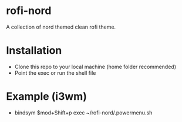 # rofi-nord
A collection of nord themed clean rofi theme.

# Installation
- Clone this repo to your local machine (home folder recommended)
- Point the exec or run the shell file

# Example (i3wm)
- bindsym $mod+Shift+p exec ~/rofi-nord/.powermenu.sh
